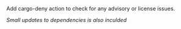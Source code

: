 Add cargo-deny action to check for any advisory or license issues.

*Small updates to dependencies is also inculded*
